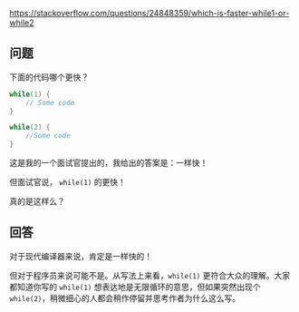<https://stackoverflow.com/questions/24848359/which-is-faster-while1-or-while2>

## 问题

下面的代码哪个更快？

```c
while(1) {
    // Some code
}
```

```c
while(2) {
    //Some code
}
```

这是我的一个面试官提出的，我给出的答案是：一样快！

但面试官说， `while(1)` 的更快！

真的是这样么？

## 回答

对于现代编译器来说，肯定是一样快的！

但对于程序员来说可能不是。从写法上来看，`while(1)` 更符合大众的理解。大家都知道你写的 `while(1)` 想表达地是无限循环的意思，但如果突然出现个 `while(2)`，稍微细心的人都会稍作停留并思考作者为什么这么写。
